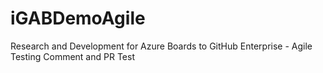 # iGABDemoAgile
Research and Development for Azure Boards to GitHub Enterprise - Agile Testing Comment and PR Test
